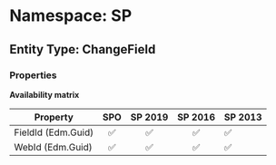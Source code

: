 # Namespace: SP

## Entity Type: ChangeField

### Properties

**Availability matrix**

Property | SPO | SP 2019 | SP 2016 | SP 2013
----------|:---:|:-------:|:-------:|:-------
FieldId (Edm.Guid) | ✅ | ✅ | ✅ | ✅
WebId (Edm.Guid) | ✅ | ✅ | ✅ | ✅

